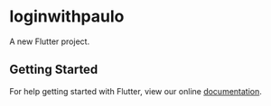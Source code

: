 # loginwithpaulo

A new Flutter project.

## Getting Started

For help getting started with Flutter, view our online
[documentation](https://flutter.io/).
